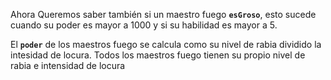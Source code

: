 Ahora Queremos saber también  si un maestro fuego **`esGroso`**, esto sucede cuando su poder es mayor a 1000 y si su habilidad es mayor a 5. 

El **`poder`** de los maestros fuego se calcula como su nivel de rabia dividido la intesidad de locura. Todos los maestros fuego tienen su propio nivel de rabia e intensidad de locura

